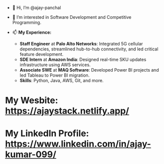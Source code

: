 - 👋 Hi, I’m @ajay-panchal
- 👀 I’m interested in Software Development and Competitive Programming.

- 📫 **My Experience:**
  - **Staff Engineer** at **Palo Alto Networks**: Integrated 5G cellular dependencies, streamlined hub-to-hub connectivity, and led critical feature development.
  - **SDE Intern** at **Amazon India**: Designed real-time SKU updates infrastructure using AWS services.
  - **Associate SWE** at **MAQ Software**: Developed Power BI projects and led Tableau to Power BI migration.
  - **Skills**: Python, Java, AWS, Git, and more.

# My Wesbite: https://ajaystack.netlify.app/
# My LinkedIn Profile: https://www.linkedin.com/in/ajay-kumar-099/

<!---
- 🌱 I’m currently learning ... 
- 📫 Visit here for more : https://ajay-panchal-099.github.io/Portfolio/#home

ajay-panchal-099/ajay-panchal-099 is a ✨ special ✨ repository because its `README.md` (this file) appears on your GitHub profile.
You can click the Preview link to take a look at your changes.
--->
